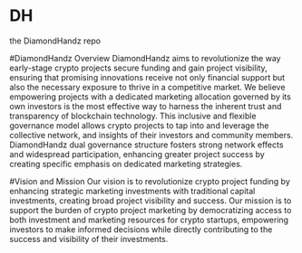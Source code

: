 # DH
the DiamondHandz repo


#DiamondHandz Overview
DiamondHandz aims to revolutionize the way early-stage crypto projects secure funding and gain project visibility, ensuring that promising innovations receive not only financial support but also the necessary exposure to thrive in a competitive market. 
We believe empowering projects with a dedicated marketing allocation governed by its own investors is the most effective way to harness the inherent trust and transparency of blockchain technology. This inclusive and flexible governance model allows crypto projects to tap into and leverage the collective network, and insights of their investors and community members. DiamondHandz dual governance structure fosters strong network effects and widespread participation, enhancing greater project success by creating specific emphasis on dedicated marketing strategies. 

#Vision and Mission
Our vision is to revolutionize crypto project funding by enhancing strategic marketing investments with traditional capital investments, creating broad project visibility and success. 
Our mission is to support the burden of crypto project marketing by democratizing access to both investment and marketing resources for crypto startups, empowering investors to make informed decisions while directly contributing to the success and visibility of their investments.
